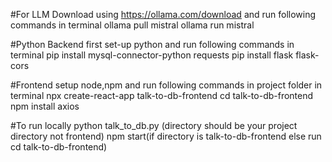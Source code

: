 #For LLM Download using https://ollama.com/download and run following commands in terminal
ollama pull mistral
ollama run mistral

#Python Backend first set-up python and run following commands in terminal
pip install mysql-connector-python requests
pip install flask flask-cors


#Frontend setup node,npm and run following commands in project folder in terminal
npx create-react-app talk-to-db-frontend
cd talk-to-db-frontend
npm install axios

#To run locally
python talk_to_db.py (directory should be your project directory not frontend)
npm start(if directory is talk-to-db-frontend else run cd talk-to-db-frontend)


